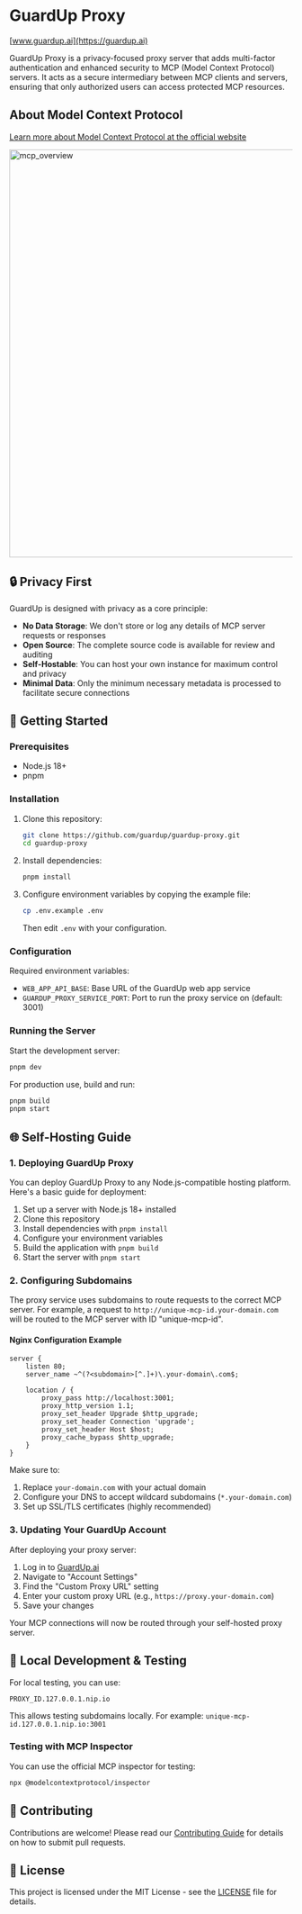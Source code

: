 # GuardUp Proxy

[www.guardup.ai](https://guardup.ai)

GuardUp Proxy is a privacy-focused proxy server that adds multi-factor authentication and enhanced security to MCP (Model Context Protocol) servers. It acts as a secure intermediary between MCP clients and servers, ensuring that only authorized users can access protected MCP resources.

## About Model Context Protocol

[Learn more about Model Context Protocol at the official website](https://modelcontextprotocol.io/introduction)


<img width="725" alt="mcp_overview" src="https://github.com/user-attachments/assets/4b54b05d-7b59-4c36-8337-3d270b40cfc3" />



## 🔒 Privacy First

GuardUp is designed with privacy as a core principle:
- **No Data Storage**: We don't store or log any details of MCP server requests or responses
- **Open Source**: The complete source code is available for review and auditing
- **Self-Hostable**: You can host your own instance for maximum control and privacy
- **Minimal Data**: Only the minimum necessary metadata is processed to facilitate secure connections

## 🚀 Getting Started

### Prerequisites
- Node.js 18+
- pnpm

### Installation

1. Clone this repository:
   ```bash
   git clone https://github.com/guardup/guardup-proxy.git
   cd guardup-proxy
   ```

2. Install dependencies:
   ```bash
   pnpm install
   ```

3. Configure environment variables by copying the example file:
   ```bash
   cp .env.example .env
   ```
   Then edit `.env` with your configuration.

### Configuration

Required environment variables:
- `WEB_APP_API_BASE`: Base URL of the GuardUp web app service
- `GUARDUP_PROXY_SERVICE_PORT`: Port to run the proxy service on (default: 3001)

### Running the Server

Start the development server:
```bash
pnpm dev
```

For production use, build and run:
```bash
pnpm build
pnpm start
```

## 🌐 Self-Hosting Guide

### 1. Deploying GuardUp Proxy

You can deploy GuardUp Proxy to any Node.js-compatible hosting platform. Here's a basic guide for deployment:

1. Set up a server with Node.js 18+ installed
2. Clone this repository
3. Install dependencies with `pnpm install`
4. Configure your environment variables
5. Build the application with `pnpm build`
6. Start the server with `pnpm start`

### 2. Configuring Subdomains

The proxy service uses subdomains to route requests to the correct MCP server. For example, a request to `http://unique-mcp-id.your-domain.com` will be routed to the MCP server with ID "unique-mcp-id".

#### Nginx Configuration Example

```nginx
server {
    listen 80;
    server_name ~^(?<subdomain>[^.]+)\.your-domain\.com$;
    
    location / {
        proxy_pass http://localhost:3001;
        proxy_http_version 1.1;
        proxy_set_header Upgrade $http_upgrade;
        proxy_set_header Connection 'upgrade';
        proxy_set_header Host $host;
        proxy_cache_bypass $http_upgrade;
    }
}
```

Make sure to:
1. Replace `your-domain.com` with your actual domain
2. Configure your DNS to accept wildcard subdomains (`*.your-domain.com`)
3. Set up SSL/TLS certificates (highly recommended)

### 3. Updating Your GuardUp Account

After deploying your proxy server:

1. Log in to [GuardUp.ai](https://guardup.ai)
2. Navigate to "Account Settings"
3. Find the "Custom Proxy URL" setting
4. Enter your custom proxy URL (e.g., `https://proxy.your-domain.com`)
5. Save your changes

Your MCP connections will now be routed through your self-hosted proxy server.

## 🧪 Local Development & Testing

For local testing, you can use:

```
PROXY_ID.127.0.0.1.nip.io
```

This allows testing subdomains locally. For example: `unique-mcp-id.127.0.0.1.nip.io:3001`

### Testing with MCP Inspector

You can use the official MCP inspector for testing:

```bash
npx @modelcontextprotocol/inspector
```

## 🤝 Contributing

Contributions are welcome! Please read our [Contributing Guide](CONTRIBUTING.md) for details on how to submit pull requests.

## 📄 License

This project is licensed under the MIT License - see the [LICENSE](LICENSE) file for details.
